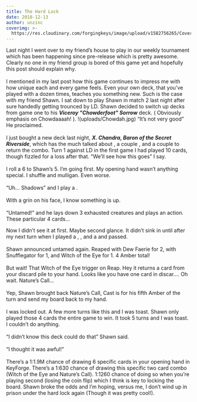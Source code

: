 ```yaml
---
title: The Hard Lock
date: 2018-12-13
author: unzinc
coverimg: >-
  https://res.cloudinary.com/forgingkeys/image/upload/v1582756265/Cover%20Images/001_lq9fcp.png
---
```

Last night I went over to my friend’s house to play in our weekly tournament which has been happening since pre-release which is pretty awesome. Clearly no one in my friend group is bored of this game yet and hopefully this post should explain why. 
<br/>
<br/>
I mentioned in my last post how this game continues to impress me with how unique each and every game feels. Even your own deck, that you’ve played with a dozen times, teaches you something new. Such is the case with my friend Shawn. 
<DeckList name='Viceroy "Chowderfoot" Sorrow'/>
I sat down to play Shawn in match 2 last night after sure handedly getting trounced by LD. Shawn decided to switch up decks from game one to his ***Viceroy "Chowderfoot" Sorrow*** deck. ( Obviously emphasis on Chowdaaaah! ).
!(uploads/Chowdah.jpg)
“It’s not very good” He proclaimed. 
<br/>
<br/>
I just bought a new deck last night, ***X. Chandra, Baron of the Secret Riverside***, which has the much talked about <Card name="Library Access"/>, a couple <Card name="Phase Shifts"/>, and a couple <Card name="Novu Archaeologists"/> to return the combo. Turn 1 against LD in the first game I had played 10 cards, though fizzled for a loss after that.
<DeckList name="X. Chandra, Baron of the Secret Riverside"/>
“We’ll see how this goes” I say. 
<br/>
<br/>
I roll a 6 to Shawn’s 5. I’m going first. My opening hand wasn’t anything special. I shuffle and mulligan. Even worse. 
<br/>
<br/>
“Uh… Shadows” and I play a <Card name="Dodger"/>. 
<br/>
<br/>
With a grin on his face, I know something is up. 
<br/>
<br/>
“Untamed!” and he lays down 3 exhausted creatures and plays an action. These particular 4 cards…

<XCards names="dew faerie,snufflegator,witch of the eye,s call"/>



Now I didn’t see it at first. Maybe second glance. It didn’t sink in until after my next turn when I played a <Card name="Dextre"/>, <Card name="Mother"/>, and a <Card name="Novu Archaeologist"/> and passed. 
<br/>
<br/>
Shawn announced untamed again. Reaped with Dew Faerie for 2, with Snufflegator for 1, and Witch of the Eye for 1. 4 Amber total!
<br/>
<br/>
But wait! That Witch of the Eye trigger on Reap. Hey it returns a card from your discard pile to your hand. Looks like you have one card in discar…. Oh wait. Nature’s Call… 
<br/>
<br/>
Yep, Shawn brought back Nature’s Call, Cast is for his fifth Amber of the turn and send my board back to my hand. 
<br/>
<br/>
I was locked out. A few more turns like this and I was toast. Shawn only played those 4 cards the entire game to win. It took 5 turns and I was toast. I couldn’t do anything. 
<br/>
<br/>
“I didn’t know this deck could do that” Shawn said.
<br/>
<br/>
“I thought it was awful!”
<br/>
<br/>
There’s a 1:1.9M chance of drawing 6 specific cards in your opening hand in KeyForge. There’s a 1:630 chance of drawing this specific two card combo (Witch of the Eye and Nature’s Call). 1:1260 chance of doing so when you’re playing second (losing the coin flip) which I think is key to locking the board. Shawn broke the odds and I’m hoping, versus me, I don’t wind up in prison under the hard lock again (Though it was pretty cool!).
<br/>
<br/>
